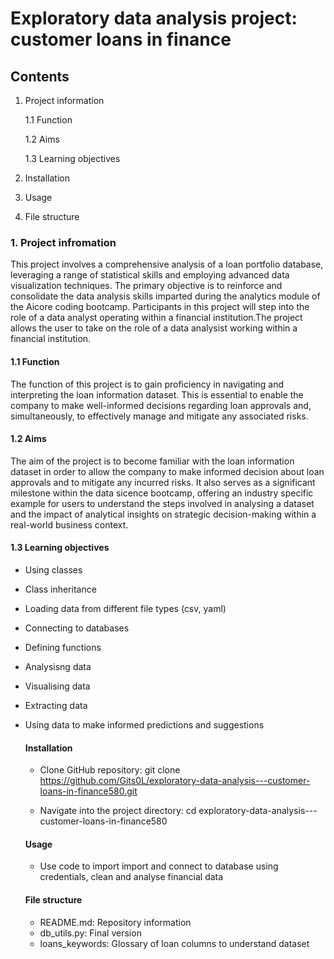 # Exploratory data analysis project: customer loans in finance
## Contents 
1. Project information
   
    1.1 Function
   
     1.2 Aims
   
     1.3 Learning objectives
     
3. Installation
4. Usage
5. File structure

### 1. Project infromation 
This project involves a comprehensive analysis of a loan portfolio database, leveraging a range of statistical skills and employing advanced data visualization techniques. The primary objective is to reinforce and consolidate the data analysis skills imparted during the analytics module of the Aicore coding bootcamp. Participants in this project will step into the role of a data analyst operating within a financial institution.The project allows the user to take on the role of a data analysist working within a financial institution. 

#### 1.1 Function 
The function of this project is to gain proficiency in navigating and interpreting the loan information dataset. This is essential to enable the company to make well-informed decisions regarding loan approvals and, simultaneously, to effectively manage and mitigate any associated risks. 

#### 1.2 Aims
The aim of the project is to become familiar with the loan information dataset in order to allow the company to make informed decision about loan approvals and to mitigate any incurred risks. It also serves as a significant milestone within the data sicence bootcamp, offering an industry specific example for users to understand the steps involved in analysing a dataset and the impact of analytical insights on strategic decision-making within a real-world business context.

#### 1.3 Learning objectives
- Using classes
- Class inheritance
- Loading data from different file types (csv, yaml)
- Connecting to databases 
- Defining functions
- Analysisng data
- Visualising data
- Extracting data
- Using data to make informed predictions and suggestions

  #### Installation
  - Clone GitHub repository:
    git clone https://github.com/Gits0L/exploratory-data-analysis---customer-loans-in-finance580.git

  - Navigate into the project directory:
    cd exploratory-data-analysis---customer-loans-in-finance580

  #### Usage

  - Use code to import import and connect to database using credentials, clean and analyse financial data 

  #### File structure
  - README.md: Repository information 
  - db_utils.py: Final version 
  - loans_keywords: Glossary of loan columns to understand dataset
 




